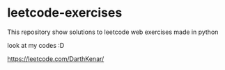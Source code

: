 # leetcode-exercises
This repository show solutions to leetcode web exercises made in python

look at my codes :D

https://leetcode.com/DarthKenar/
